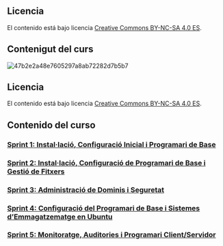 ## Licencia

El contenido está bajo licencia [Creative Commons BY-NC-SA 4.0 ES](LICENSE.md).

## Contenigut del curs 
![47b2e2a48e7605297a8ab72282d7b5b7](https://github.com/user-attachments/assets/e0bac93d-ecb4-4575-9a16-ddc7e50a52a2)




## Licencia

El contenido está bajo licencia [Creative Commons BY-NC-SA 4.0 ES](LICENSE.md).

## Contenido del curso

### [Sprint 1: Instal·lació, Configuració Inicial i Programari de Base](SP1/SP1.md)  
### [Sprint 2: Instal·lació, Configuració de Programari de Base i Gestió de Fitxers](SP2/SP2.md)  
### [Sprint 3: Administració de Dominis i Seguretat](SP3/SP3.md) 
### [Sprint 4: Configuració del Programari de Base i Sistemes d’Emmagatzematge en Ubuntu](SP4/SP4.md)  
### [Sprint 5: Monitoratge, Auditories i Programari Client/Servidor](SP5/SP5.md)  
